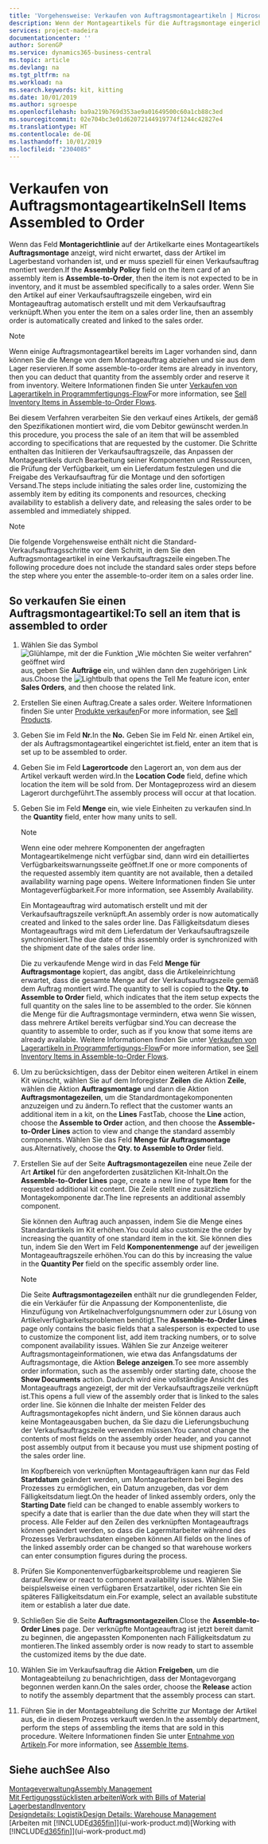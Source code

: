 ```yaml
---
title: 'Vorgehensweise: Verkaufen von Auftragsmontageartikeln | Microsoft Docs'
description: Wenn der Montageartikels für die Auftragsmontage eingerichtet ist, dann nimmt der Standard-Verkaufsauftragsprozess an, dass der Artikel nicht auf Lager ist und für den jeweiligen Verkaufsauftrag speziell montiert werden muss. Wenn Sie den Artikel auf einer Verkaufsauftragszeile eingeben, wird ein Montageauftrag automatisch erstellt und mit dem Verkaufsauftrag verknüpft.
services: project-madeira
documentationcenter: ''
author: SorenGP
ms.service: dynamics365-business-central
ms.topic: article
ms.devlang: na
ms.tgt_pltfrm: na
ms.workload: na
ms.search.keywords: kit, kitting
ms.date: 10/01/2019
ms.author: sgroespe
ms.openlocfilehash: ba9a219b769d353ae9a01649500c60a1cb88c3ed
ms.sourcegitcommit: 02e704bc3e01d62072144919774f1244c42827e4
ms.translationtype: HT
ms.contentlocale: de-DE
ms.lasthandoff: 10/01/2019
ms.locfileid: "2304085"
---
```

# <a name="sell-items-assembled-to-order"></a><span data-ttu-id="ad611-104">Verkaufen von Auftragsmontageartikeln</span><span class="sxs-lookup"><span data-stu-id="ad611-104">Sell Items Assembled to Order</span></span>
<span data-ttu-id="ad611-105">Wenn das Feld **Montagerichtlinie** auf der Artikelkarte eines Montageartikels **Auftragsmontage** anzeigt, wird nicht erwartet, dass der Artikel im Lagerbestand vorhanden ist, und er muss speziell für einen Verkaufsauftrag montiert werden.</span><span class="sxs-lookup"><span data-stu-id="ad611-105">If the **Assembly Policy** field on the item card of an assembly item is **Assemble-to-Order**, then the item is not expected to be in inventory, and it must be assembled specifically to a sales order.</span></span> <span data-ttu-id="ad611-106">Wenn Sie den Artikel auf einer Verkaufsauftragszeile eingeben, wird ein Montageauftrag automatisch erstellt und mit dem Verkaufsauftrag verknüpft.</span><span class="sxs-lookup"><span data-stu-id="ad611-106">When you enter the item on a sales order line, then an assembly order is automatically created and linked to the sales order.</span></span>  

> [!NOTE]  
>  <span data-ttu-id="ad611-107">Wenn einige Auftragsmontageartikel bereits im Lager vorhanden sind, dann können Sie die Menge von dem Montageauftrag abziehen und sie aus dem Lager reservieren.</span><span class="sxs-lookup"><span data-stu-id="ad611-107">If some assemble-to-order items are already in inventory, then you can deduct that quantity from the assembly order and reserve it from inventory.</span></span> <span data-ttu-id="ad611-108">Weitere Informationen finden Sie unter [Verkaufen von Lagerartikeln in Programmfertigungs-Flow](assembly-how-to-sell-assemble-to-order-items-and-inventory-items-together.md)</span><span class="sxs-lookup"><span data-stu-id="ad611-108">For more information, see [Sell Inventory Items in Assemble-to-Order Flows](assembly-how-to-sell-assemble-to-order-items-and-inventory-items-together.md).</span></span>  

<span data-ttu-id="ad611-109">Bei diesem Verfahren verarbeiten Sie den verkauf eines Artikels, der gemäß den Spezifikationen montiert wird, die vom Debitor gewünscht werden.</span><span class="sxs-lookup"><span data-stu-id="ad611-109">In this procedure, you process the sale of an item that will be assembled according to specifications that are requested by the customer.</span></span> <span data-ttu-id="ad611-110">Die Schritte enthalten das Initiieren der Verkaufsauftragszeile, das Anpassen der Montageartikels durch Bearbeitung seiner Komponenten und Ressourcen, die Prüfung der Verfügbarkeit, um ein Lieferdatum festzulegen und die Freigabe des Verkaufsauftrag für die Montage und den sofortigen Versand.</span><span class="sxs-lookup"><span data-stu-id="ad611-110">The steps include initiating the sales order line, customizing the assembly item by editing its components and resources, checking availability to establish a delivery date, and releasing the sales order to be assembled and immediately shipped.</span></span>  

> [!NOTE]  
>  <span data-ttu-id="ad611-111">Die folgende Vorgehensweise enthält nicht die Standard-Verkaufsauftragsschritte vor dem Schritt, in dem Sie den Auftragsmontageartikel in eine Verkaufsauftragszeile eingeben.</span><span class="sxs-lookup"><span data-stu-id="ad611-111">The following procedure does not include the standard sales order steps before the step where you enter the assemble-to-order item on a sales order line.</span></span>  

## <a name="to-sell-an-item-that-is-assembled-to-order"></a><span data-ttu-id="ad611-112">So verkaufen Sie einen Auftragsmontageartikel:</span><span class="sxs-lookup"><span data-stu-id="ad611-112">To sell an item that is assembled to order</span></span>  
1.  <span data-ttu-id="ad611-113">Wählen Sie das Symbol ![Glühlampe, mit der die Funktion „Wie möchten Sie weiter verfahren“ geöffnet wird](media/ui-search/search_small.png "Wie möchten Sie weiter verfahren?") aus, geben Sie **Aufträge** ein, und wählen dann den zugehörigen Link aus.</span><span class="sxs-lookup"><span data-stu-id="ad611-113">Choose the ![Lightbulb that opens the Tell Me feature](media/ui-search/search_small.png "Tell me what you want to do") icon, enter **Sales Orders**, and then choose the related link.</span></span>  
2.  <span data-ttu-id="ad611-114">Erstellen Sie einen Auftrag.</span><span class="sxs-lookup"><span data-stu-id="ad611-114">Create a sales order.</span></span> <span data-ttu-id="ad611-115">Weitere Informationen finden Sie unter [Produkte verkaufen](sales-how-sell-products.md)</span><span class="sxs-lookup"><span data-stu-id="ad611-115">For more information, see [Sell Products](sales-how-sell-products.md).</span></span>  
3.  <span data-ttu-id="ad611-116">Geben Sie im Feld **Nr.**</span><span class="sxs-lookup"><span data-stu-id="ad611-116">In the **No.**</span></span> <span data-ttu-id="ad611-117">Geben Sie im Feld Nr. einen Artikel ein, der als Auftragsmontageartikel eingerichtet ist.</span><span class="sxs-lookup"><span data-stu-id="ad611-117">field, enter an item that is set up to be assembled to order.</span></span>  
4.  <span data-ttu-id="ad611-118">Geben Sie im Feld **Lagerortcode** den Lagerort an, von dem aus der Artikel verkauft werden wird.</span><span class="sxs-lookup"><span data-stu-id="ad611-118">In the **Location Code** field, define which location the item will be sold from.</span></span> <span data-ttu-id="ad611-119">Der Montageprozess wird an diesem Lagerort durchgeführt.</span><span class="sxs-lookup"><span data-stu-id="ad611-119">The assembly process will occur at that location.</span></span>  
5.  <span data-ttu-id="ad611-120">Geben Sie im Feld **Menge** ein, wie viele Einheiten zu verkaufen sind.</span><span class="sxs-lookup"><span data-stu-id="ad611-120">In the **Quantity** field, enter how many units to sell.</span></span>  

    > [!NOTE]  
    >  <span data-ttu-id="ad611-121">Wenn eine oder mehrere Komponenten der angefragten Montageartikelmenge nicht verfügbar sind, dann wird ein detailliertes Verfügbarkeitswarnungsseite geöffnet.</span><span class="sxs-lookup"><span data-stu-id="ad611-121">If one or more components of the requested assembly item quantity are not available, then a detailed availability warning page opens.</span></span> <span data-ttu-id="ad611-122">Weitere Informationen finden Sie unter Montageverfügbarkeit.</span><span class="sxs-lookup"><span data-stu-id="ad611-122">For more information, see Assembly Availability.</span></span>  

    <span data-ttu-id="ad611-123">Ein Montageauftrag wird automatisch erstellt und mit der Verkaufsauftragszeile verknüpft.</span><span class="sxs-lookup"><span data-stu-id="ad611-123">An assembly order is now automatically created and linked to the sales order line.</span></span> <span data-ttu-id="ad611-124">Das Fälligkeitsdatum dieses Montageauftrags wird mit dem Lieferdatum der Verkaufsauftragszeile synchronisiert.</span><span class="sxs-lookup"><span data-stu-id="ad611-124">The due date of this assembly order is synchronized with the shipment date of the sales order line.</span></span>  

    <span data-ttu-id="ad611-125">Die zu verkaufende Menge wird in das Feld **Menge für Auftragsmontage** kopiert, das angibt, dass die Artikeleinrichtung erwartet, dass die gesamte Menge auf der Verkaufsauftragszeile gemäß dem Auftrag montiert wird.</span><span class="sxs-lookup"><span data-stu-id="ad611-125">The quantity to sell is copied to the **Qty. to Assemble to Order** field, which indicates that the item setup expects the full quantity on the sales line to be assembled to the order.</span></span> <span data-ttu-id="ad611-126">Sie können die Menge für die Auftragsmontage vermindern, etwa wenn Sie wissen, dass mehrere Artikel bereits verfügbar sind.</span><span class="sxs-lookup"><span data-stu-id="ad611-126">You can decrease the quantity to assemble to order, such as if you know that some items are already available.</span></span> <span data-ttu-id="ad611-127">Weitere Informationen finden Sie unter [Verkaufen von Lagerartikeln in Programmfertigungs-Flow](assembly-how-to-sell-inventory-items-in-assemble-to-order-flows.md)</span><span class="sxs-lookup"><span data-stu-id="ad611-127">For more information, see [Sell Inventory Items in Assemble-to-Order Flows](assembly-how-to-sell-inventory-items-in-assemble-to-order-flows.md).</span></span>  

6.  <span data-ttu-id="ad611-128">Um zu berücksichtigen, dass der Debitor einen weiteren Artikel in einem Kit wünscht, wählen Sie auf dem Inforegister **Zeilen** die Aktion **Zeile**, wählen die Aktion **Auftragsmontage** und dann die Aktion **Auftragsmontagezeilen**, um die Standardmontagekomponenten anzuzeigen und zu ändern.</span><span class="sxs-lookup"><span data-stu-id="ad611-128">To reflect that the customer wants an additional item in a kit, on the **Lines** FastTab, choose the **Line** action, choose the **Assemble to Order** action, and then choose the **Assemble-to-Order Lines** action to view and change the standard assembly components.</span></span> <span data-ttu-id="ad611-129">Wählen Sie das Feld **Menge für Auftragsmontage** aus.</span><span class="sxs-lookup"><span data-stu-id="ad611-129">Alternatively, choose the **Qty. to Assemble to Order** field.</span></span>  
7.  <span data-ttu-id="ad611-130">Erstellen Sie auf der Seite **Auftragsmontagezeilen** eine neue Zeile der Art **Artikel** für den angeforderten zusätzlichen Kit-Inhalt.</span><span class="sxs-lookup"><span data-stu-id="ad611-130">On the **Assemble-to-Order Lines** page, create a new line of type **Item** for the requested additional kit content.</span></span> <span data-ttu-id="ad611-131">Die Zeile stellt eine zusätzliche Montagekomponente dar.</span><span class="sxs-lookup"><span data-stu-id="ad611-131">The line represents an additional assembly component.</span></span>  

    <span data-ttu-id="ad611-132">Sie können den Auftrag auch anpassen, indem Sie die Menge eines Standardartikels im Kit erhöhen.</span><span class="sxs-lookup"><span data-stu-id="ad611-132">You could also customize the order by increasing the quantity of one standard item in the kit.</span></span> <span data-ttu-id="ad611-133">Sie können dies tun, indem Sie den Wert im Feld **Komponentenmenge** auf der jeweiligen Montageauftragszeile erhöhen.</span><span class="sxs-lookup"><span data-stu-id="ad611-133">You can do this by increasing the value in the **Quantity Per** field on the specific assembly order line.</span></span>  

    > [!NOTE]  
    >  <span data-ttu-id="ad611-134">Die Seite **Auftragsmontagezeilen** enthält nur die grundlegenden Felder, die ein Verkäufer für die Anpassung der Komponentenliste, die Hinzufügung von Artikelnachverfolgungsnummern oder zur Lösung von Artikelverfügbarkeitsproblemen benötigt.</span><span class="sxs-lookup"><span data-stu-id="ad611-134">The **Assemble-to-Order Lines** page only contains the basic fields that a salesperson is expected to use to customize the component list, add item tracking numbers, or to solve component availability issues.</span></span> <span data-ttu-id="ad611-135">Wählen Sie zur Anzeige weiterer Auftragsmontageinformationen, wie etwa das Anfangsdatums der Auftragsmontage, die Aktion **Belege anzeigen**.</span><span class="sxs-lookup"><span data-stu-id="ad611-135">To see more assembly order information, such as the assembly order starting date, choose the **Show Documents** action.</span></span> <span data-ttu-id="ad611-136">Dadurch wird eine vollständige Ansicht des Montageauftrags angezeigt, der mit der Verkaufsauftragszeile verknüpft ist.</span><span class="sxs-lookup"><span data-stu-id="ad611-136">This opens a full view of the assembly order that is linked to the sales order line.</span></span> <span data-ttu-id="ad611-137">Sie können die Inhalte der meisten Felder des Auftragsmontagekopfes nicht ändern, und Sie können daraus auch keine Montageausgaben buchen, da Sie dazu die Lieferungsbuchung der Verkaufsauftragszeile verwenden müssen.</span><span class="sxs-lookup"><span data-stu-id="ad611-137">You cannot change the contents of most fields on the assembly order header, and you cannot post assembly output from it because you must use shipment posting of the sales order line.</span></span>  
    >   
    >  <span data-ttu-id="ad611-138">Im Kopfbereich von verknüpften Montageaufträgen kann nur das Feld **Startdatum** geändert werden, um Montagearbeitern bei Beginn des Prozesses zu ermöglichen, ein Datum anzugeben, das vor dem Fälligkeitsdatum liegt.</span><span class="sxs-lookup"><span data-stu-id="ad611-138">On the header of linked assembly orders, only the **Starting Date** field can be changed to enable assembly workers to specify a date that is earlier than the due date when they will start the process.</span></span> <span data-ttu-id="ad611-139">Alle Felder auf den Zeilen des verknüpften Montageauftrags können geändert werden, so dass die Lagermitarbeiter während des Prozesses Verbrauchsdaten eingeben können.</span><span class="sxs-lookup"><span data-stu-id="ad611-139">All fields on the lines of the linked assembly order can be changed so that warehouse workers can enter consumption figures during the process.</span></span>  

8.  <span data-ttu-id="ad611-140">Prüfen Sie Komponentenverfügbarkeitsprobleme und reagieren Sie darauf.</span><span class="sxs-lookup"><span data-stu-id="ad611-140">Review or react to component availability issues.</span></span> <span data-ttu-id="ad611-141">Wählen Sie beispielsweise einen verfügbaren Ersatzartikel, oder richten Sie ein späteres Fälligkeitsdatum ein.</span><span class="sxs-lookup"><span data-stu-id="ad611-141">For example, select an available substitute item or establish a later due date.</span></span>  
9. <span data-ttu-id="ad611-142">Schließen Sie die Seite **Auftragsmontagezeilen**.</span><span class="sxs-lookup"><span data-stu-id="ad611-142">Close the **Assemble-to-Order Lines** page.</span></span> <span data-ttu-id="ad611-143">Der verknüpfte Montageauftrag ist jetzt bereit damit zu beginnen, die angepassten Komponenten nach Fälligkeitsdatum zu montieren.</span><span class="sxs-lookup"><span data-stu-id="ad611-143">The linked assembly order is now ready to start to assemble the customized items by the due date.</span></span>  
10. <span data-ttu-id="ad611-144">Wählen Sie im Verkaufsauftrag die Aktion **Freigeben**, um die Montageabteilung zu benachrichtigen, dass der Montagevorgang begonnen werden kann.</span><span class="sxs-lookup"><span data-stu-id="ad611-144">On the sales order, choose the **Release** action to notify the assembly department that the assembly process can start.</span></span>  
11. <span data-ttu-id="ad611-145">Führen Sie in der Montageabteilung die Schritte zur Montage der Artikel aus, die in diesem Prozess verkauft werden.</span><span class="sxs-lookup"><span data-stu-id="ad611-145">In the assembly department, perform the steps of assembling the items that are sold in this procedure.</span></span> <span data-ttu-id="ad611-146">Weitere Informationen finden Sie unter [Entnahme von Artikeln](assembly-how-to-assemble-items.md).</span><span class="sxs-lookup"><span data-stu-id="ad611-146">For more information, see [Assemble Items](assembly-how-to-assemble-items.md).</span></span>  

## <a name="see-also"></a><span data-ttu-id="ad611-147">Siehe auch</span><span class="sxs-lookup"><span data-stu-id="ad611-147">See Also</span></span>  
[<span data-ttu-id="ad611-148">Montageverwaltung</span><span class="sxs-lookup"><span data-stu-id="ad611-148">Assembly Management</span></span>](assembly-assemble-items.md)  
[<span data-ttu-id="ad611-149">Mit Fertigungsstücklisten arbeiten</span><span class="sxs-lookup"><span data-stu-id="ad611-149">Work with Bills of Material</span></span>](inventory-how-work-BOMs.md)  
[<span data-ttu-id="ad611-150">Lagerbestand</span><span class="sxs-lookup"><span data-stu-id="ad611-150">Inventory</span></span>](inventory-manage-inventory.md)  
[<span data-ttu-id="ad611-151">Designdetails: Logistik</span><span class="sxs-lookup"><span data-stu-id="ad611-151">Design Details: Warehouse Management</span></span>](design-details-warehouse-management.md)  
<span data-ttu-id="ad611-152">[Arbeiten mit [!INCLUDE[d365fin](includes/d365fin_md.md)]](ui-work-product.md)</span><span class="sxs-lookup"><span data-stu-id="ad611-152">[Working with [!INCLUDE[d365fin](includes/d365fin_md.md)]](ui-work-product.md)</span></span>
